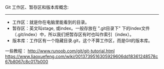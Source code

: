 Git 工作区、暂存区和版本库概念:
_____
  * 工作区：就是你在电脑里能看到的目录。
  * 暂存区：英文叫stage, 或index。一般存放在 ".git目录下" 下的index文件（.git/index）中，所以我们把暂存区有时也叫作索引（index）。
  * 版本库：工作区有一个隐藏目录.git，这个不算工作区，而是Git的版本库。

一些教程：
http://www.runoob.com/git/git-tutorial.html
https://www.liaoxuefeng.com/wiki/0013739516305929606dd18361248578c67b8067c8c017b000
